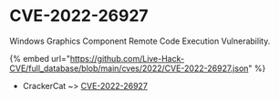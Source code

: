# CVE-2022-26927

Windows Graphics Component Remote Code Execution Vulnerability.

{% embed url="https://github.com/Live-Hack-CVE/full_database/blob/main/cves/2022/CVE-2022-26927.json" %}


* CrackerCat ~> [CVE-2022-26927](https://www.alice-snow.ru/2022/database/cve-2022-26927/cve-2022-26927-crackercat)